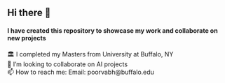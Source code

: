 ## Hi there 👋 
#### I have created this repository to showcase my work and collaborate on new projects
 <p> 🏛 I completed my Masters from University at Buffalo, NY<br>
👯 I’m looking to collaborate on AI projects <br >📫 How to reach me: Email: poorvabh@buffalo.edu</p>

<!--
**poorvabh/poorvabh** is a ✨ _special_ ✨ repository because its `README.md` (this file) appears on your GitHub profile.

Here are some ideas to get you started:

- <p> 🏛 I Completed my Masters from University at Buffalo, NY</p>
- 🌱 I’m currently learning ...
- 👯 I’m looking to collaborate on AI projects..
- 🤔 I’m looking for help with ...
- 💬 Ask me about ...
- 📫 How to reach me: Email: poorvabh@buffalo.edu
- 😄 Pronouns: ...
- ⚡ Fun fact: ...
-->

